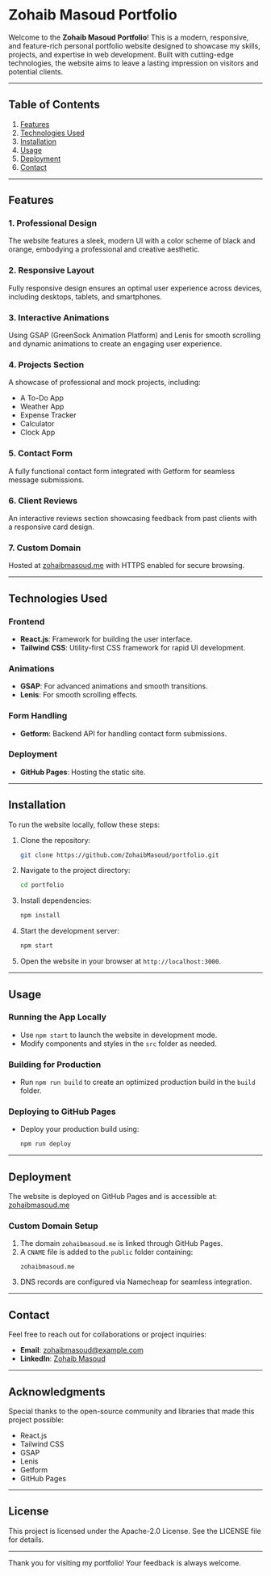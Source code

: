 # Zohaib Masoud Portfolio

Welcome to the **Zohaib Masoud Portfolio**! This is a modern, responsive, and feature-rich personal portfolio website designed to showcase my skills, projects, and expertise in web development. Built with cutting-edge technologies, the website aims to leave a lasting impression on visitors and potential clients.

---

## Table of Contents

1. [Features](#features)
2. [Technologies Used](#technologies-used)
3. [Installation](#installation)
4. [Usage](#usage)
5. [Deployment](#deployment)
6. [Contact](#contact)

---

## Features

### 1. **Professional Design**
The website features a sleek, modern UI with a color scheme of black and orange, embodying a professional and creative aesthetic.

### 2. **Responsive Layout**
Fully responsive design ensures an optimal user experience across devices, including desktops, tablets, and smartphones.

### 3. **Interactive Animations**
Using GSAP (GreenSock Animation Platform) and Lenis for smooth scrolling and dynamic animations to create an engaging user experience.

### 4. **Projects Section**
A showcase of professional and mock projects, including:
   - A To-Do App
   - Weather App
   - Expense Tracker
   - Calculator
   - Clock App

### 5. **Contact Form**
A fully functional contact form integrated with Getform for seamless message submissions.

### 6. **Client Reviews**
An interactive reviews section showcasing feedback from past clients with a responsive card design.

### 7. **Custom Domain**
Hosted at [zohaibmasoud.me](https://zohaibmasoud.me) with HTTPS enabled for secure browsing.

---

## Technologies Used

### Frontend
- **React.js**: Framework for building the user interface.
- **Tailwind CSS**: Utility-first CSS framework for rapid UI development.

### Animations
- **GSAP**: For advanced animations and smooth transitions.
- **Lenis**: For smooth scrolling effects.

### Form Handling
- **Getform**: Backend API for handling contact form submissions.

### Deployment
- **GitHub Pages**: Hosting the static site.

---

## Installation

To run the website locally, follow these steps:

1. Clone the repository:
   ```bash
   git clone https://github.com/ZohaibMasoud/portfolio.git
   ```

2. Navigate to the project directory:
   ```bash
   cd portfolio
   ```

3. Install dependencies:
   ```bash
   npm install
   ```

4. Start the development server:
   ```bash
   npm start
   ```

5. Open the website in your browser at `http://localhost:3000`.

---

## Usage

### Running the App Locally
- Use `npm start` to launch the website in development mode.
- Modify components and styles in the `src` folder as needed.

### Building for Production
- Run `npm run build` to create an optimized production build in the `build` folder.

### Deploying to GitHub Pages
- Deploy your production build using:
  ```bash
  npm run deploy
  ```

---

## Deployment

The website is deployed on GitHub Pages and is accessible at:
[zohaibmasoud.me](https://zohaibmasoud.me)

### Custom Domain Setup
1. The domain `zohaibmasoud.me` is linked through GitHub Pages.
2. A `CNAME` file is added to the `public` folder containing:
   ```
   zohaibmasoud.me
   ```
3. DNS records are configured via Namecheap for seamless integration.

---

## Contact

Feel free to reach out for collaborations or project inquiries:

- **Email**: [zohaibmasoud@example.com](mailto:zohaibmasoud@gmail.com)
- **LinkedIn**: [Zohaib Masoud](https://linkedin.com/in/zohaibmasoud)

---

## Acknowledgments

Special thanks to the open-source community and libraries that made this project possible:

- React.js
- Tailwind CSS
- GSAP
- Lenis
- Getform
- GitHub Pages

---

## License

This project is licensed under the Apache-2.0 License. See the LICENSE file for details.

---

Thank you for visiting my portfolio! Your feedback is always welcome.

